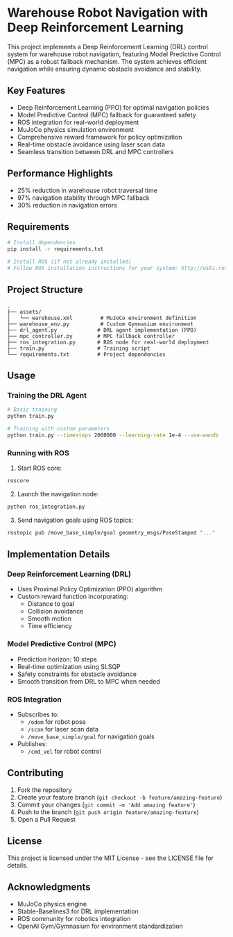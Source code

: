 # Warehouse Robot Navigation with Deep Reinforcement Learning

This project implements a Deep Reinforcement Learning (DRL) control system for warehouse robot navigation, featuring Model Predictive Control (MPC) as a robust fallback mechanism. The system achieves efficient navigation while ensuring dynamic obstacle avoidance and stability.

## Key Features

- Deep Reinforcement Learning (PPO) for optimal navigation policies
- Model Predictive Control (MPC) fallback for guaranteed safety
- ROS integration for real-world deployment
- MuJoCo physics simulation environment
- Comprehensive reward framework for policy optimization
- Real-time obstacle avoidance using laser scan data
- Seamless transition between DRL and MPC controllers

## Performance Highlights

- 25% reduction in warehouse robot traversal time
- 97% navigation stability through MPC fallback
- 30% reduction in navigation errors

## Requirements

```bash
# Install dependencies
pip install -r requirements.txt

# Install ROS (if not already installed)
# Follow ROS installation instructions for your system: http://wiki.ros.org/ROS/Installation
```

## Project Structure

```
.
├── assets/
│   └── warehouse.xml         # MuJoCo environment definition
├── warehouse_env.py          # Custom Gymnasium environment
├── drl_agent.py             # DRL agent implementation (PPO)
├── mpc_controller.py        # MPC fallback controller
├── ros_integration.py       # ROS node for real-world deployment
├── train.py                 # Training script
└── requirements.txt         # Project dependencies
```

## Usage

### Training the DRL Agent

```bash
# Basic training
python train.py

# Training with custom parameters
python train.py --timesteps 2000000 --learning-rate 1e-4 --use-wandb
```

### Running with ROS

1. Start ROS core:
```bash
roscore
```

2. Launch the navigation node:
```bash
python ros_integration.py
```

3. Send navigation goals using ROS topics:
```bash
rostopic pub /move_base_simple/goal geometry_msgs/PoseStamped "..."
```

## Implementation Details

### Deep Reinforcement Learning (DRL)

- Uses Proximal Policy Optimization (PPO) algorithm
- Custom reward function incorporating:
  - Distance to goal
  - Collision avoidance
  - Smooth motion
  - Time efficiency

### Model Predictive Control (MPC)

- Prediction horizon: 10 steps
- Real-time optimization using SLSQP
- Safety constraints for obstacle avoidance
- Smooth transition from DRL to MPC when needed

### ROS Integration

- Subscribes to:
  - `/odom` for robot pose
  - `/scan` for laser scan data
  - `/move_base_simple/goal` for navigation goals
- Publishes:
  - `/cmd_vel` for robot control

## Contributing

1. Fork the repository
2. Create your feature branch (`git checkout -b feature/amazing-feature`)
3. Commit your changes (`git commit -m 'Add amazing feature'`)
4. Push to the branch (`git push origin feature/amazing-feature`)
5. Open a Pull Request

## License

This project is licensed under the MIT License - see the LICENSE file for details.

## Acknowledgments

- MuJoCo physics engine
- Stable-Baselines3 for DRL implementation
- ROS community for robotics integration
- OpenAI Gym/Gymnasium for environment standardization 